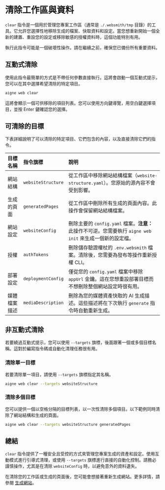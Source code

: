 # 清除工作區與資料

`clear` 指令是一個用於管理您專案工作區（通常是 `./.websmith/tmp` 目錄）的工具。它允許您選擇性地移除生成的檔案、快取資料和設定。當您想重新開始一個全新的建置、重設您的設定或移除敏感的授權資料時，這個功能特別有用。

執行此指令可能是一個破壞性操作。請在繼續之前，確保您已備份所有重要資料。

## 互動式清除

使用此指令最簡單的方式是不帶任何參數直接執行。這將會啟動一個互動式提示，您可以在其中選擇希望清除的特定項目。

```bash Command Line icon=lucide:terminal
aigne web clear
```

這將會顯示一個可供移除的項目列表。您可以使用方向鍵導覽，用空白鍵選擇項目，並按 Enter 鍵確認您的選擇。

## 可清除的目標

下表詳細說明了可以清除的特定項目、它們包含的內容，以及直接清除它們的指令。

| 目標名稱 | 指令旗標 | 說明 |
| :--- | :--- | :--- |
| 網站結構 | `websiteStructure` | 從工作區中移除網站結構檔案（`website-structure.yaml`）。您原始的源內容不會受到影響。 |
| 生成的頁面 | `generatedPages` | 從工作區中刪除所有生成的頁面內容。此操作會保留網站結構檔案。 |
| 網站設定 | `websiteConfig` | 刪除主要的 `config.yaml` 檔案。**注意：** 此操作不可逆。您需要執行 `aigne web init` 來生成一個新的設定檔。 |
| 授權 | `authTokens` | 刪除儲存驗證權杖的 `.env.websmith` 檔案。清除後，您需要為發布等操作重新授權 CLI。 |
| 部署設定 | `deploymentConfig` | 僅從您的 `config.yaml` 檔案中移除 `appUrl` 金鑰。這在您想重設部署目標而不想刪除整個網站設定時很有用。 |
| 媒體檔案描述 | `mediaDescription` | 刪除為您的媒體資產快取的 AI 生成描述。這些描述將在下次執行 `generate` 指令時自動重新生成。 |

## 非互動式清除

若要繞過互動式提示，您可以使用 `--targets` 旗標，後面跟著一個或多個目標名稱。這對於編寫指令碼或自動化清理任務很有用。

### 清除單一目標
若要清除單一項目，請使用 `--targets` 旗標指定其名稱。

```bash Clear Website Structure icon=lucide:terminal
aigne web clear --targets websiteStructure
```

### 清除多個目標

您可以提供一個以空格分隔的目標列表，以一次性清除多個項目。以下範例同時清除了網站結構和生成的頁面。

```bash Clear Multiple Targets icon=lucide:terminal
aigne web clear --targets websiteStructure generatedPages
```

## 總結

`clear` 指令提供了一種安全且受控的方式來管理您專案生成的資產和設定。使用互動模式進行引導式清理，或使用 `--targets` 旗標進行直接的自動化控制。請務必謹慎操作，尤其是在清除 `websiteConfig` 時，以避免意外的資料遺失。

在清除您的工作區或生成的頁面後，您可能會想接著重新生成網站。更多詳情，請參閱 [生成網站](./core-tasks-generating-a-website.md)。
